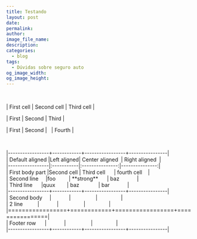 ```yaml
---
title: Testando
layout: post
date:
permalink:
author:
image_file_name:
description:
categories:
  - blog
tags:
  - Dúvidas sobre seguro auto
og_image_width:
og_image_height:
---
```


&nbsp;

| First cell | Second cell | Third cell |

| First | Second | Third |

| First | Second | &nbsp; | Fourth |

&nbsp;

|-----------------+------------+-----------------+----------------|<br>| Default aligned |Left aligned| Center aligned &nbsp;| Right aligned &nbsp;|<br>|-----------------|:-----------|:---------------:|---------------:|<br>| First body part |Second cell | Third cell &nbsp; &nbsp; &nbsp;| fourth cell &nbsp; &nbsp;|<br>| Second line &nbsp; &nbsp; |foo &nbsp; &nbsp; &nbsp; &nbsp; | \*\*strong\*\* &nbsp; &nbsp; &nbsp;| baz &nbsp; &nbsp; &nbsp; &nbsp; &nbsp; &nbsp;|<br>| Third line &nbsp; &nbsp; &nbsp;|quux &nbsp; &nbsp; &nbsp; &nbsp;| baz &nbsp; &nbsp; &nbsp; &nbsp; &nbsp; &nbsp; | bar &nbsp; &nbsp; &nbsp; &nbsp; &nbsp; &nbsp;|<br>|-----------------+------------+-----------------+----------------|<br>| Second body &nbsp; &nbsp; | &nbsp; &nbsp; &nbsp; &nbsp; &nbsp; &nbsp;| &nbsp; &nbsp; &nbsp; &nbsp; &nbsp; &nbsp; &nbsp; &nbsp; | &nbsp; &nbsp; &nbsp; &nbsp; &nbsp; &nbsp; &nbsp; &nbsp;|<br>| 2 line &nbsp; &nbsp; &nbsp; &nbsp; &nbsp;| &nbsp; &nbsp; &nbsp; &nbsp; &nbsp; &nbsp;| &nbsp; &nbsp; &nbsp; &nbsp; &nbsp; &nbsp; &nbsp; &nbsp; | &nbsp; &nbsp; &nbsp; &nbsp; &nbsp; &nbsp; &nbsp; &nbsp;|<br>|=================+============+=================+================|<br>| Footer row &nbsp; &nbsp; &nbsp;| &nbsp; &nbsp; &nbsp; &nbsp; &nbsp; &nbsp;| &nbsp; &nbsp; &nbsp; &nbsp; &nbsp; &nbsp; &nbsp; &nbsp; | &nbsp; &nbsp; &nbsp; &nbsp; &nbsp; &nbsp; &nbsp; &nbsp;|<br>|-----------------+------------+-----------------+----------------|